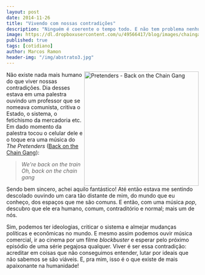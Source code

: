 ```yaml
---
layout: post
date: 2014-11-26
title: "Vivendo com nossas contradições"
description: "Ninguém é coerente o tempo todo. E não tem problema nenhum nisso."
image: https://dl.dropboxusercontent.com/u/49566417/blog/images/chaingang.jpg
published: true
tags: [cotidiano]
author: Marcos Ramon
header-img: "/img/abstrato3.jpg"
---
```



<img src="https://dl.dropboxusercontent.com/u/49566417/blog/images/chaingang.jpg" alt="Pretenders - Back on the Chain Gang" height="300" width="300" align="right"> Não existe nada mais humano do que viver nossas contradições. Dia desses estava em uma palestra ouvindo um professor que se nomeava comunista, critiva o Estado, o sistema, o fetichismo da mercadoria etc. Em dado momento da palestra tocou o celular dele e o toque era uma música do *The Pretenders* ([Back on the Chain Gang](https://www.youtube.com/watch?v=CK3uf5V0pDA)):

> <i class="fa fa-quote-left fa-2x"></i> *We're back on the train <br> Oh, back on the chain gang*

Sendo bem sincero, achei aquilo fantástico! Até então estava me sentindo descolado ouvindo um cara tão distante de mim, do mundo que eu conheço, dos espaços que me são comuns. E então, com uma música *pop*, descubro que ele era humano, comum, contraditório e normal; mais um de nós. 

Sim, podemos ter ideologias, criticar o sistema e almejar mudanças políticas e econômicas no mundo. E mesmo assim podemos ouvir música comercial, ir ao cinema por um  filme *blockbuster* e esperar pelo próximo episódio de uma série pegajosa qualquer. Viver é ser essa contradição: acreditar em coisas que não conseguimos entender, lutar por ideais que não sabemos se são viáveis. E, pra mim,  isso é o que existe de mais apaixonante na humanidade!
